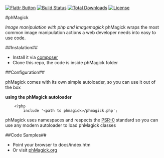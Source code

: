 [![Flattr Button](http://api.flattr.com/button/button-compact-static-100x17.png "Flattr This!")](https://flattr.com/submit/auto?url=https://github.com/francodacosta/phmagick "phMagick")
[![Build Status](https://travis-ci.org/francodacosta/phmagick.svg)](https://travis-ci.org/francodacosta/phmagick)
[![Total Downloads](https://poser.pugx.org/francodacosta/phmagick/downloads.svg)](https://packagist.org/packages/francodacosta/phmagick)
[![License](https://poser.pugx.org/francodacosta/phmagick/license.svg)](https://packagist.org/packages/francodacosta/phmagick)

#phMagick

_Image manipulation with php and imagemagick_
phMagick wraps the most common image manipulation actions a web developer needs into easy to use code.

##Instalation##

* Install it via [composer][composer]
* Clone this repo, the code is inside phMagick folder


##Configuration##

phMagick comes with its own simple autoloader, so you can use it out of the box 

**using the phMagick autoloader**

        <?php
            include '<path to phmagick>/phmagick.php';

 phMagick uses namespaces and respects the [PSR-0][psr-0] standard so you can use any modern autoloader to load phMagick classes


##Code Samples##
    
* Point your browser to docs/index.htm
* Or visit [phMagick.org][1]



[1]: http://phmagick.org/documentation
[psr-0]: https://github.com/php-fig/fig-standards/blob/master/accepted/PSR-0.md
[composer]: http://packagist.org/
